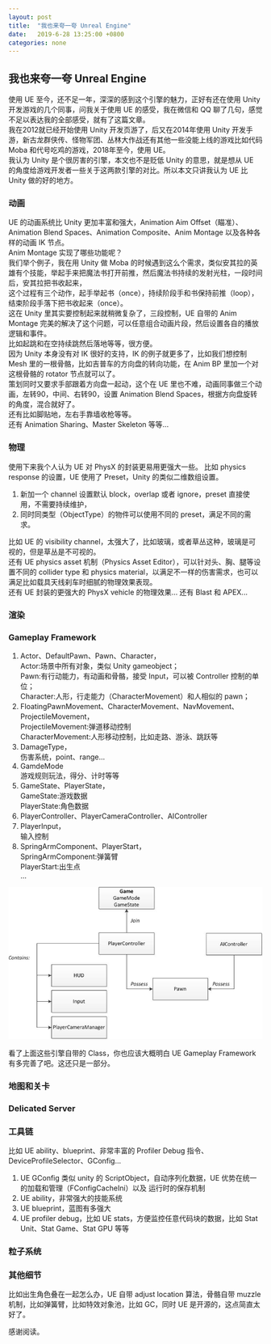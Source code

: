 ```yaml
---
layout: post
title:  "我也来夸一夸 Unreal Engine"
date:   2019-6-28 13:25:00 +0800
categories: none
---
```

## 我也来夸一夸 Unreal Engine

使用 UE 至今，还不足一年，深深的感到这个引擎的魅力，正好有还在使用 Unity 开发游戏的几个同事，问我关于使用 UE 的感受，我在微信和 QQ 聊了几句，感觉不足以表达我的全部感受，就有了这篇文章。<br>
我在2012就已经开始使用 Unity 开发页游了，后又在2014年使用 Unity 开发手游，新古龙群侠传、怪物军团、丛林大作战还有其他一些没能上线的游戏比如代码 Moba 和代号吃鸡的游戏，2018年至今，使用 UE。<br>
我认为 Unity 是个很厉害的引擎，本文也不是贬低 Unity 的意思，就是想从 UE 的角度给游戏开发者一些关于这两款引擎的对比。所以本文只讲我认为 UE 比 Unity 做的好的地方。<br>

### 动画
UE 的动画系统比 Unity 更加丰富和强大，Animation Aim Offset（瞄准）、Animation Blend Spaces、Animation Composite、Anim Montage 以及各种各样的动画 IK 节点。<br>
Anim Montage 实现了哪些功能呢？<br>
我们举个例子，我在用 Unity 做 Moba 的时候遇到这么个需求，类似安其拉的英雄有个技能，举起手来把魔法书打开前推，然后魔法书持续的发射光柱，一段时间后，安其拉把书收起来，<br>
这个过程有三个动作，起手举起书（once），持续阶段手和书保持前推（loop），结束阶段手落下把书收起来（once）。<br>
这在 Unity 里其实要控制起来就稍微复杂了，三段控制，UE 自带的 Anim Montage 完美的解决了这个问题，可以任意组合动画片段，然后设置各自的播放逻辑和事件。<br>
比如起跳和在空持续跳然后落地等等，很方便。<br>
因为 Unity 本身没有对 IK 很好的支持，IK 的例子就更多了，比如我们想控制 Mesh 里的一根骨骼，比如吉普车的方向盘的转向功能，在 Anim BP 里加一个对这根骨骼的 rotator 节点就可以了。<br>
策划同时又要求手部跟着方向盘一起动，这个在 UE 里也不难，动画同事做三个动画，左转90，中间、右转90，设置 Animation Blend Spaces，根据方向盘旋转的角度，混合就好了。<br>
还有比如脚贴地，左右手靠墙收枪等等。<br>
还有 Animation Sharing、Master Skeleton 等等...<br>

### 物理
使用下来我个人认为 UE 对 PhysX 的封装更易用更强大一些。
比如 physics response 的设置，UE 使用了 Preset，Unity 的类似二维数组设置。
1. 新加一个 channel 设置默认 block，overlap 或者 ignore，preset 直接使用，不需要持续维护，<br>
2. 同时同类型（ObjectType）的物件可以使用不同的 preset，满足不同的需求。<br>

比如 UE 的 visibility channel，太强大了，比如玻璃，或者草丛这种，玻璃是可视的，但是草丛是不可视的。<br>
还有 UE physics asset 机制（Physics Asset Editor），可以针对头、胸、腿等设置不同的 collider type 和 physics material，以满足不一样的伤害需求，也可以满足比如载具天线刹车时细腻的物理效果表现。<br>
还有 UE 封装的更强大的 PhysX vehicle 的物理效果...
还有 Blast 和 APEX...

### 渲染
### Gameplay Framework
1. Actor、DefaultPawn、Pawn、Character，<br>
Actor:场景中所有对象，类似 Unity gameobject；<br>
Pawn:有行动能力，有动画和骨骼，接受 Input，可以被 Controller 控制的单位；<br>
Character:人形，行走能力（CharacterMovement）和人相似的 pawn；<br>
2. FloatingPawnMovement、CharacterMovement、NavMovement、ProjectileMovement，<br>
ProjectileMovement:弹道移动控制<br>
CharacterMovement:人形移动控制，比如走路、游泳、跳跃等<br>
3. DamageType，<br>
伤害系统，point、range...<br>
4. GamdeMode<br>
游戏规则玩法，得分、计时等等
5. GameState、PlayerState，<br>
GameState:游戏数据<br>
PlayerState:角色数据<br>
6. PlayerController、PlayerCameraController、AIController<br>
7. PlayerInput，<br>
输入控制
8. SpringArmComponent、PlayerStart，<br>
SpringArmComponent:弹簧臂<br>
PlayerStart:出生点<br>
...

![ue-game-gramework.h](/images/ue-game-gramework.png)<br>

看了上面这些引擎自带的 Class，你也应该大概明白 UE Gameplay Framework 有多完善了吧。这还只是一部分。<br>
### 地图和关卡
### Delicated Server
### 工具链
比如 UE ability、blueprint、非常丰富的 Profiler Debug 指令、DeviceProfileSelector、GConfig...
1. UE GConfig 类似 unity 的 ScriptObject，自动序列化数据，UE 优势在统一的加载和管理（FConfigCacheIni）以及 运行时的保存机制
2. UE ability，非常强大的技能系统
3. UE blueprint，蓝图有多强大
4. UE profiler debug，比如 UE stats，方便监控任意代码块的数据，比如 Stat Unit、Stat Game、Stat GPU 等等
### 粒子系统
### 其他细节
比如出生角色叠在一起怎么办，UE 自带 adjust location 算法，骨骼自带 muzzle 机制，比如弹簧臂，比如特效对象池，比如 GC，同时 UE 是开源的，这点简直太好了。

感谢阅读。<br>


